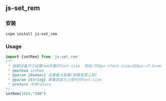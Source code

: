 ## js-set_rem

### 安装

```
cnpm install js-set_rem
```

### Usage

```javascript
import {setRem} from 'js-set_rem'
/**
 * 根据设备尺寸设置rem所需的font-size	例如:750px->font-size=100px->7.5rem
 * @method setRem
 * @param {Number} 设置最大屏幕(屏幕宽度上限)
 * @param {String} 屏幕宽度为上限时的font-size
 * @return 木得return
*/
setRem(1024,"100")

```

